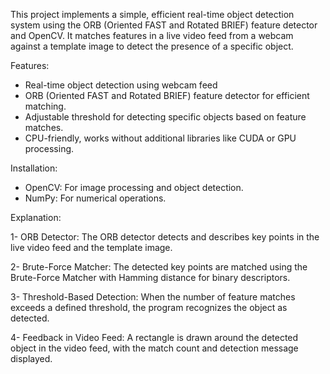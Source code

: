 This project implements a simple, efficient real-time object detection system using the ORB (Oriented FAST and Rotated BRIEF) feature detector and OpenCV. It matches features in a live video feed from a webcam against a template image to detect the presence of a specific object.

Features:
- Real-time object detection using webcam feed
- ORB (Oriented FAST and Rotated BRIEF) feature detector for efficient matching.
- Adjustable threshold for detecting specific objects based on feature matches.
- CPU-friendly, works without additional libraries like CUDA or GPU processing.

Installation:
- OpenCV: For image processing and object detection.
- NumPy: For numerical operations.

Explanation:

1- ORB Detector: The ORB detector detects and describes key points in the live video feed and the template image.

2- Brute-Force Matcher: The detected key points are matched using the Brute-Force Matcher with Hamming distance for binary descriptors.

3- Threshold-Based Detection: When the number of feature matches exceeds a defined threshold, the program recognizes the object as detected.

4- Feedback in Video Feed: A rectangle is drawn around the detected object in the video feed, with the match count and detection message displayed.

